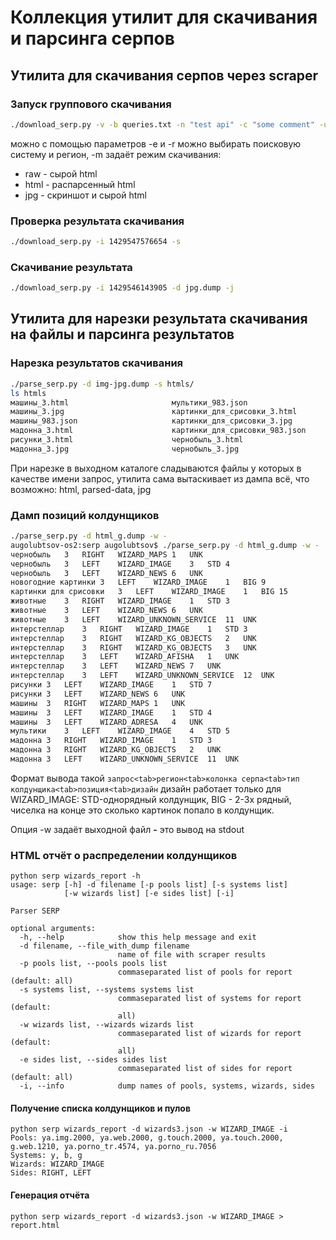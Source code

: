 Коллекция утилит для скачивания и парсинга серпов
====

Утилита для скачивания серпов через scraper
---

### Запуск группового скачивания
```bash
./download_serp.py -v -b queries.txt -n "test api" -c "some comment" -u "augolubtsov" -m raw -r tr
```
можно с помощью параметров -e и -r можно выбирать поисковую систему и регион, -m задаёт режим скачивания:

- raw - сырой html
- html - распарсенный html
- jpg - скриншот и сырой html

### Проверка результата скачивания
```bash
./download_serp.py -i 1429547576654 -s
```

### Скачивание результата
```bash
./download_serp.py -i 1429546143905 -d jpg.dump -j
```

Утилита для нарезки результата скачивания на файлы и парсинга результатов
---

### Нарезка результатов скачивания
```bash
./parse_serp.py -d img-jpg.dump -s htmls/
ls htmls
машины_3.html                       мультики_983.json
машины_3.jpg                        картинки_для_срисовки_3.html
машины_983.json                     картинки_для_срисовки_3.jpg
мадонна_3.html                      картинки_для_срисовки_983.json
рисунки_3.html                      чернобыль_3.html
мадонна_3.jpg                       чернобыль_3.jpg
```

При нарезке в выходном каталоге сладываются файлы у которых в качестве имени запрос, утилита сама вытаскивает из дампа всё, что возможно: html, parsed-data, jpg

### Дамп позиций колдунщиков
```bash
./parse_serp.py -d html_g.dump -w -
augolubtsov-os2:serp augolubtsov$ ./parse_serp.py -d html_g.dump -w -
чернобыль   3   RIGHT   WIZARD_MAPS 1   UNK
чернобыль   3   LEFT    WIZARD_IMAGE    3   STD 4
чернобыль   3   LEFT    WIZARD_NEWS 6   UNK
новогодние картинки 3   LEFT    WIZARD_IMAGE    1   BIG 9
картинки для срисовки   3   LEFT    WIZARD_IMAGE    1   BIG 15
животные    3   RIGHT   WIZARD_IMAGE    1   STD 3
животные    3   LEFT    WIZARD_NEWS 6   UNK
животные    3   LEFT    WIZARD_UNKNOWN_SERVICE  11  UNK
интерстеллар    3   RIGHT   WIZARD_IMAGE    1   STD 3
интерстеллар    3   RIGHT   WIZARD_KG_OBJECTS   2   UNK
интерстеллар    3   RIGHT   WIZARD_KG_OBJECTS   3   UNK
интерстеллар    3   LEFT    WIZARD_AFISHA   1   UNK
интерстеллар    3   LEFT    WIZARD_NEWS 7   UNK
интерстеллар    3   LEFT    WIZARD_UNKNOWN_SERVICE  12  UNK
рисунки 3   LEFT    WIZARD_IMAGE    1   STD 7
рисунки 3   LEFT    WIZARD_NEWS 6   UNK
машины  3   RIGHT   WIZARD_MAPS 1   UNK
машины  3   LEFT    WIZARD_IMAGE    1   STD 4
машины  3   LEFT    WIZARD_ADRESA   4   UNK
мультики    3   LEFT    WIZARD_IMAGE    4   STD 5
мадонна 3   RIGHT   WIZARD_IMAGE    1   STD 3
мадонна 3   RIGHT   WIZARD_KG_OBJECTS   2   UNK
мадонна 3   LEFT    WIZARD_UNKNOWN_SERVICE  11  UNK
```
Формат вывода такой `запрос<tab>регион<tab>колонка серпа<tab>тип колдунщика<tab>позиция<tab>дизайн` дизайн работает только для WIZARD_IMAGE: STD-однорядный колдунщик, BIG - 2-3х рядный, чиселка на конце это сколько картинок попало в колдунщик.

Опция -w задаёт выходной файл **-** это вывод на stdout

### HTML отчёт о распределении колдунщиков

```
python serp wizards_report -h
usage: serp [-h] -d filename [-p pools list] [-s systems list]
            [-w wizards list] [-e sides list] [-i]

Parser SERP

optional arguments:
  -h, --help            show this help message and exit
  -d filename, --file_with_dump filename
                        name of file with scraper results
  -p pools list, --pools pools list
                        commaseparated list of pools for report (default: all)
  -s systems list, --systems systems list
                        commaseparated list of systems for report (default:
                        all)
  -w wizards list, --wizards wizards list
                        commaseparated list of wizards for report (default:
                        all)
  -e sides list, --sides sides list
                        commaseparated list of sides for report (default: all)
  -i, --info            dump names of pools, systems, wizards, sides
```

#### Получение списка колдунщиков и пулов

```
python serp wizards_report -d wizards3.json -w WIZARD_IMAGE -i
Pools: ya.img.2000, ya.web.2000, g.touch.2000, ya.touch.2000, g.web.1210, ya.porno_tr.4574, ya.porno_ru.7056
Systems: y, b, g
Wizards: WIZARD_IMAGE
Sides: RIGHT, LEFT
```

#### Генерация отчёта

```python serp wizards_report -d wizards3.json -w WIZARD_IMAGE > report.html```

